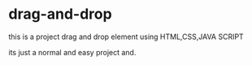 # drag-and-drop
this is a project drag and drop element using HTML,CSS,JAVA SCRIPT

its just a normal and easy project and.